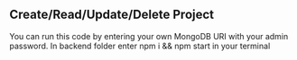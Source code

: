 ## Create/Read/Update/Delete Project
You can run this code by entering your own MongoDB URI with your admin password.
In backend folder enter npm i && npm start in your terminal
